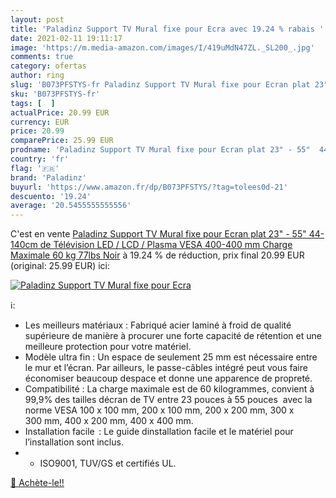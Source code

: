 ```yaml
---
layout: post
title: 'Paladinz Support TV Mural fixe pour Ecra avec 19.24 % rabais '
date: 2021-02-11 19:11:17
image: 'https://m.media-amazon.com/images/I/419uMdN47ZL._SL200_.jpg'
comments: true
category: ofertas
author: ring
slug: 'B073PFSTYS-fr Paladinz Support TV Mural fixe pour Ecran plat 23" - 55"...'
sku: 'B073PFSTYS-fr'
tags: [  ]
actualPrice: 20.99 EUR
currency: EUR
price: 20.99
comparePrice: 25.99 EUR
prodname: 'Paladinz Support TV Mural fixe pour Ecran plat 23" - 55"  44-140cm  de Télévision LED / LCD / Plasma  VESA 400-400 mm  Charge Maximale 60 kg 77lbs   Noir'
country: 'fr'
flag: '🇫🇷'
brand: 'Paladinz'
buyurl: 'https://www.amazon.fr/dp/B073PFSTYS/?tag=tolees0d-21'
descuento: '19.24'
average: '20.5455555555556'
---
```


C'est en vente [Paladinz Support TV Mural fixe pour Ecran plat 23" - 55"  44-140cm  de Télévision LED / LCD / Plasma  VESA 400-400 mm  Charge Maximale 60 kg 77lbs   Noir](https://www.amazon.fr/dp/B073PFSTYS/?tag=tolees0d-21)  à  19.24 % de réduction, prix final  20.99 EUR (original: 25.99 EUR) ici:

[![Paladinz Support TV Mural fixe pour Ecra](https://m.media-amazon.com/images/I/419uMdN47ZL._SL200_.jpg)](https://www.amazon.fr/dp/B073PFSTYS/?tag=tolees0d-21)

ℹ️:

- Les meilleurs matériaux : Fabriqué acier laminé à froid de qualité supérieure de manière à procurer une forte capacité de rétention et une meilleure protection pour votre matériel.
- Modèle ultra fin : Un espace de seulement 25 mm est nécessaire entre le mur et l’écran. Par ailleurs, le passe-câbles intégré peut vous faire économiser beaucoup despace et donne une apparence de propreté.
- Compatibilité : La charge maximale est de 60 kilogrammes, convient à 99,9% des tailles décran de TV entre 23 pouces à 55 pouces  avec la norme VESA 100 x 100 mm, 200 x 100 mm, 200 x 200 mm, 300 x 300 mm, 400 x 200 mm, 400 x 400 mm.
- Installation facile  : Le guide dinstallation facile et le matériel pour l’installation sont inclus.
- - ISO9001, TUV/GS et certifiés UL.

[🛒 Achète-le!!](https://www.amazon.fr/dp/B073PFSTYS/?tag=tolees0d-21)
